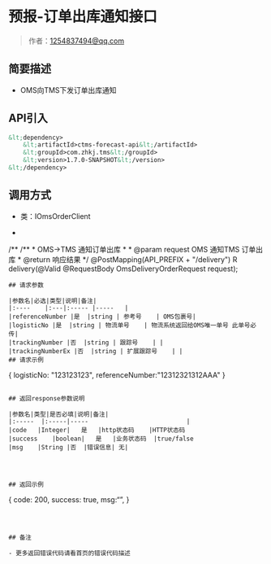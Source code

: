 # 预报-订单出库通知接口

> 作者：1254837494@qq.com

## 简要描述

- OMS向TMS下发订单出库通知

## API引入
```xml
&lt;dependency>
	&lt;artifactId>ctms-forecast-api&lt;/artifactId>
    &lt;groupId>com.zhkj.tms&lt;/groupId>
    &lt;version>1.7.0-SNAPSHOT&lt;/version>
&lt;/dependency>
```

## 调用方式
- 类：IOmsOrderClient
- ```java
/**
	/**
	 * OMS->TMS 通知订单出库
	 *
	 * @param request OMS 通知TMS 订单出库
	 * @return 响应结果
	 */
	@PostMapping(API_PREFIX + "/delivery")
	R delivery(@Valid @RequestBody OmsDeliveryOrderRequest request);
```
## 请求参数

|参数名|必选|类型|说明|备注|
|:----    |:---|:----- |-----   |
|referenceNumber |是  |string | 参考号    | OMS包裹号|
|logisticNo |是  |string | 物流单号    | 物流系统返回给OMS唯一单号 此单号必传|
|trackingNumber |否  |string | 跟踪号    | |
|trackingNumberEx |否  |string | 扩展跟踪号    | |
## 请求示例 
```
{
	logisticNo: "123123123",
	referenceNumber:"12312321312AAA"
}
```

## 返回response参数说明 

|参数名|类型|是否必填|说明|备注|
|:-----  |:-----|-----                           |
|code	|Integer|	是	|http状态码 	|HTTP状态码
|success	|boolean|	是	|业务状态码 	|true/false
|msg	|String	|否	|错误信息| 无|	




## 返回示例 

``` 
{
	code: 200,
	success: true,
	msg:“”,
}

```



## 备注 

- 更多返回错误代码请看首页的错误代码描述